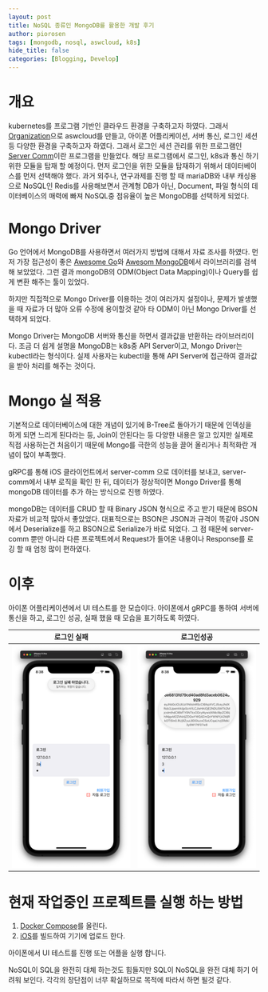 ```yaml
---
layout: post
title: NoSQL 종류인 MongoDB를 활용한 개발 후기
author: piorosen
tags: [mongodb, nosql, aswcloud, k8s]
hide_title: false
categories: [Blogging, Develop]
---
```


# 개요
kubernetes를 프로그램 기반인 클라우드 환경을 구축하고자 하였다. 그래서 [Organization](https://github.com/aswcloud)으로 aswcloud를 만들고, 아이폰 어플리케이션, 서버 통신, 로그인 세션등 다양한 환경을 구축하고자 하였다. 그래서 로그인 세션 관리를 위한 프로그램인 [Server Comm](https://github.com/aswcloud/server-comm)이란 프로그램을 만들었다. 해당 프로그램에서 로그인, k8s과 통신 하기 위한 모듈을 탑재 할 예정이다. 먼저 로그인을 위한 모듈을 탑재하기 위해서 데이터베이스를 먼저 선택해야 했다. 과거 외주나, 연구과제를 진행 할 때 mariaDB와 내부 캐싱용으로 NoSQL인 Redis를 사용해보면서 관계형 DB가 아닌, Document, 파일 형식의 데이터베이스의 매력에 빠져 NoSQL중 점유율이 높은 MongoDB를 선택하게 되었다.

# Mongo Driver

Go 언어에서 MongoDB를 사용하면서 여러가지 방법에 대해서 자료 조사를 하였다. 먼저 가장 접근성이 좋은 [Awesome Go](https://github.com/avelino/awesome-go)와 [Awesom MongoDB](https://github.com/ramnes/awesome-mongodb)에서 라이브러리를 검색해 보았었다. 그런 결과 mongoDB의 ODM(Object Data Mapping)이나 Query를 쉽게 변환 해주는 툴이 있었다.

하지만 직접적으로 Mongo Driver를 이용하는 것이 여러가지 설정이나, 문제가 발생했을 때 자료가 더 많아 오류 수정에 용이할것 같아 타 ODM이 아닌 Mongo Driver를 선택하게 되었다.

Mongo Driver는 MongoDB 서버와 통신을 하면서 결과값을 반환하는 라이브러리이다. 조금 더 쉽게 설명을 MongoDB는 k8s중 API Server이고, Mongo Driver는 kubectl라는 형식이다. 실제 사용자는 kubectl을 통해 API Server에 접근하여 결과값을 받아 처리를 해주는 것이다.

# Mongo 실 적용

기본적으로 데이터베이스에 대한 개념이 있기에 B-Tree로 돌아가기 때문에 인덱싱을 하게 되면 느리게 된다라는 등, Join이 안된다는 등 다양한 내용은 알고 있지만 실제로 직접 사용하는건 처음이기 때문에 Mongo를 극한의 성능을 끌어 올리거나 최적화란 개념이 많이 부족했다.

gRPC를 통해 iOS 클라이언트에서 server-comm 으로 데이터를 보내고, server-comm에서 내부 로직을 확인 한 뒤, 데이터가 정상적이면 Mongo Driver를 통해 mongoDB 데이터를 추가 하는 방식으로 진행 하였다.

mongoDB는 데이터를 CRUD 할 때 Binary JSON 형식으로 주고 받기 때문에 BSON 자료가 비교적 많아서 좋았었다. 대표적으로는 BSON은 JSON과 규격이 똑같아 JSON에서 Deserialize를 하고 BSON으로 Serialize가 바로 되었다. 그 점 때문에 server-comm 뿐만 아니라 다른 프로젝트에서 Request가 들어온 내용이나 Response를 로깅 할 때 엄청 많이 편하였다.

# 이후

아이폰 어플리케이션에서 UI 테스트를 한 모습이다. 아이폰에서 gRPC를 통하여 서버에 통신을 하고, 로그인 성공, 실패 했을 때 모습을 표기하도록 하였다.

|로그인 실패|로그인성공|
|:---:|:---:|
|![fail](/assets/img/post/2022-02-27-fail.png)|![success](/assets/img/post/2022-02-27-success.png)|

# 현재 작업중인 프로젝트를 실행 하는 방법

1. [Docker Compose](https://github.com/aswcloud/server-compose)를 올린다.
2. [iOS](https://github.com/aswcloud/client-ios)를 빌드하여 기기에 업로드 한다.

아이폰에서 UI 테스트를 진행 또는 어플을 실행 합니다.

NoSQL이 SQL을 완전히 대체 하는것도 힘들지만 SQL이 NoSQL을 완전 대체 하기 어려워 보인다. 각각의 장단점이 너무 확실하므로 목적에 따라서 하면 될것 같다.
